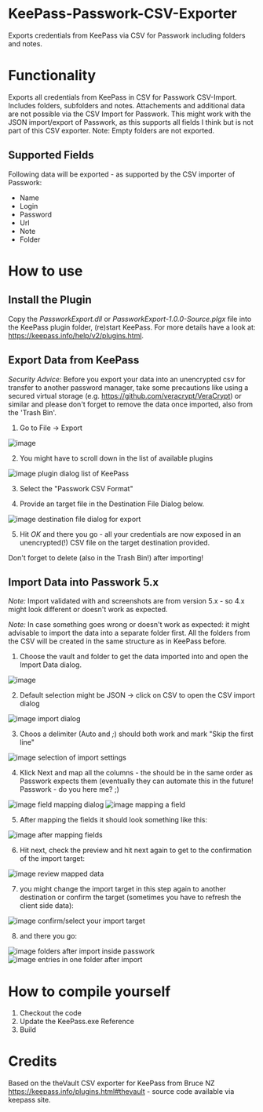 # KeePass-Passwork-CSV-Exporter
Exports credentials from KeePass via CSV for Passwork including folders and notes.

# Functionality
Exports all credentials from KeePass in CSV for Passwork CSV-Import. Includes folders, subfolders and notes. Attachements and additional data are not possible via the CSV Import for Passwork. This might work with the JSON import/export of Passwork, as this supports all fields I think but is not part of this CSV exporter.
Note: Empty folders are not exported.

## Supported Fields
Following data will be exported - as supported by the CSV importer of Passwork: 
- Name
- Login
- Password
- Url
- Note
- Folder

# How to use
## Install the Plugin
Copy the *PassworkExport.dll* or *PassworkExport-1.0.0-Source.plgx* file into the KeePass plugin folder, (re)start KeePass. For more details have a look at: https://keepass.info/help/v2/plugins.html.

## Export Data from KeePass
*Security Advice:* Before you export your data into an unencrypted csv for transfer to another password manager, take some precautions like using a secured virtual storage (e.g. https://github.com/veracrypt/VeraCrypt) or similar and please don't forget to remove the data once imported, also from the 'Trash Bin'.

1. Go to File -> Export

 ![image](https://user-images.githubusercontent.com/849650/180642272-9be27131-bd07-42b1-9418-9db0f6b4ab28.png)
 
2. You might have to scroll down in the list of available plugins
 
 ![image plugin dialog list of KeePass](https://user-images.githubusercontent.com/849650/180642329-99e5476b-93f0-4178-b66b-e7d1fa02d244.png)

3. Select the "Passwork CSV Format" 

4. Provide an target file in the Destination File Dialog below.
 
 ![image destination file dialog for export](https://user-images.githubusercontent.com/849650/180642875-27388315-bd86-4b3f-b315-9b878bd0d3e2.png)

5. Hit *OK* and there you go - all your credentials are now exposed in an unencrypted(!) CSV file on the target destination provided.

Don't forget to delete (also in the Trash Bin!) after importing! 


## Import Data into Passwork 5.x
*Note:* Import validated with and screenshots are from version 5.x - so 4.x might look different or doesn't work as expected.

*Note:* In case something goes wrong or doesn't work as expected: it might advisable to import the data into a separate folder first. All the folders from the CSV will be created in the same structure as in KeePass before.

1. Choose the vault and folder to get the data imported into and open the Import Data dialog.

  ![image](https://user-images.githubusercontent.com/849650/180643197-85790a07-0b74-4983-826e-81bb9a8b3560.png)
 
2. Default selection might be JSON -> click on CSV to open the CSV import dialog

  ![image import dialog](https://user-images.githubusercontent.com/849650/180643941-0bfff5d0-0736-493c-970a-9d2c5f44bf18.png)  

3. Choos a delimiter (Auto and *;*) should both work and mark "Skip the first line"

  ![image selection of import settings](https://user-images.githubusercontent.com/849650/180643348-c29e525e-8754-4284-96e9-3574a3aad379.png)

4. Klick Next and map all the columns - the should be in the same order as Passwork expects them (eventually they can automate this in the future! Passwork - do you here me? ;)

  ![image field mapping dialog](https://user-images.githubusercontent.com/849650/180643394-70512abf-caa5-4410-b142-a529b500cda3.png)
  ![image mapping a field](https://user-images.githubusercontent.com/849650/180643427-81018a95-d8b2-4dc5-8fe9-55640ecd3905.png)

5. After mapping the fields it should look something like this:

  ![image after mapping fields](https://user-images.githubusercontent.com/849650/180643421-572efd6c-566d-443a-8558-5f10ad9ca79c.png)

6. Hit next, check the preview and hit next again to get to the confirmation of the import target:

  ![image review mapped data](https://user-images.githubusercontent.com/849650/180643851-533a477e-ca76-4723-adb7-b65ab33281ec.png)
 
7. you might change the import target in this step again to another destination or confirm the target (sometimes you have to refresh the client side data):
 
  ![image confirm/select your import target](https://user-images.githubusercontent.com/849650/180643607-205d5211-2683-480e-8007-fde898bc6040.png)
 
8. and there you go:

  ![image folders after import inside passwork](https://user-images.githubusercontent.com/849650/180644244-35346a83-4077-4bd8-9d32-c2ddde887478.png)
  ![image entries in one folder after import](https://user-images.githubusercontent.com/849650/180644296-2f8b7f1d-8385-48da-8f27-550211419318.png)

# How to compile yourself
1. Checkout the code
2. Update the KeePass.exe Reference
3. Build

# Credits
Based on the theVault CSV exporter for KeePass from Bruce NZ https://keepass.info/plugins.html#thevault - source code available via keepass site.
